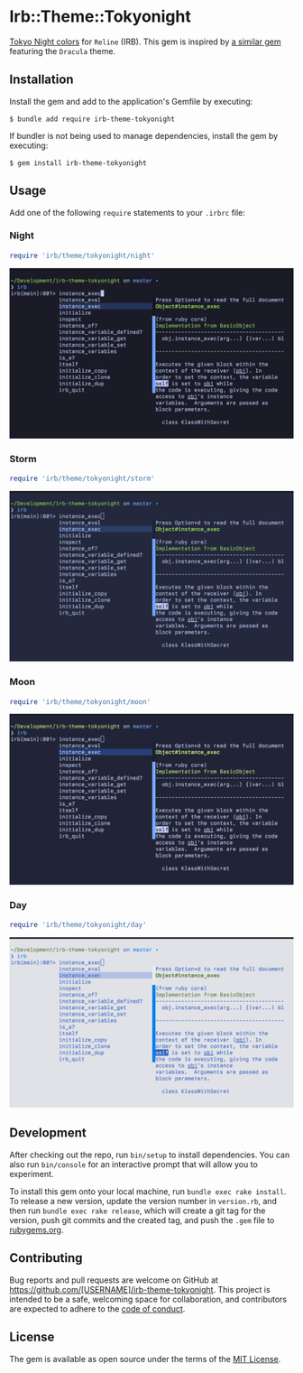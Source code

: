# Irb::Theme::Tokyonight

[Tokyo Night colors](https://github.com/folke/tokyonight.nvim) for `Reline` (IRB). This gem is inspired
by [a similar gem](https://github.com/katsyoshi/irb-theme-dracula) featuring the `Dracula` theme.

## Installation

Install the gem and add to the application's Gemfile by executing:

    $ bundle add require irb-theme-tokyonight

If bundler is not being used to manage dependencies, install the gem by executing:

    $ gem install irb-theme-tokyonight

## Usage

Add one of the following `require` statements to your `.irbrc` file:

### Night

```ruby
require 'irb/theme/tokyonight/night'
```

![Screenshot with the activated Tokyo Night theme and Night accent in IRB](doc/images/night.png)

### Storm

```ruby
require 'irb/theme/tokyonight/storm'
```

![Screenshot with the activated Tokyo Night theme and Storm accent in IRB](doc/images/storm.png)

### Moon

```ruby
require 'irb/theme/tokyonight/moon'
```

![Screenshot with the activated Tokyo Night theme and Moon accent in IRB](doc/images/moon.png)

### Day

```ruby
require 'irb/theme/tokyonight/day'
```

![Screenshot with the activated Tokyo Night theme and Day accent in IRB](doc/images/day.png)

## Development

After checking out the repo, run `bin/setup` to install dependencies. You can also run `bin/console` for an interactive prompt that will allow you to experiment.

To install this gem onto your local machine, run `bundle exec rake install`. To release a new version, update the version number in `version.rb`, and then run `bundle exec rake release`, which will create a git tag for the version, push git commits and the created tag, and push the `.gem` file to [rubygems.org](https://rubygems.org).

## Contributing

Bug reports and pull requests are welcome on GitHub at https://github.com/[USERNAME]/irb-theme-tokyonight. This project is intended to be a safe, welcoming space for collaboration, and contributors are expected to adhere to the [code of conduct](https://github.com/[USERNAME]/irb-theme-tokyonight/blob/master/CODE_OF_CONDUCT.md).

## License

The gem is available as open source under the terms of the [MIT License](https://opensource.org/licenses/MIT).

